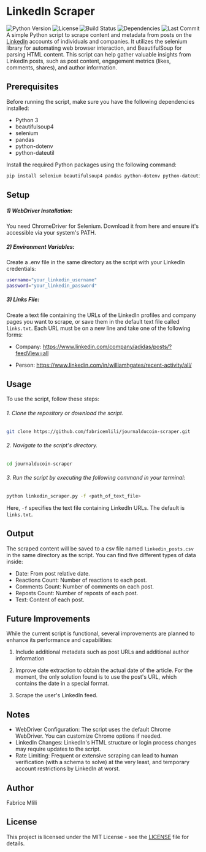 # LinkedIn Scraper
![Python Version](https://img.shields.io/badge/python-3.x-blue)
![License](https://img.shields.io/badge/license-MIT-green)
![Build Status](https://img.shields.io/github/actions/workflow/status/username/repo/main.yml?branch=main)
![Dependencies](https://img.shields.io/librariesio/github/username/repo)
![Last Commit](https://img.shields.io/github/last-commit/username/repo)
A simple Python script to scrape content and metadata from posts on the [LinkedIn](https://www.linkedin.com/feed/) accounts of individuals and companies. It utilizes the selenium library for automating web browser interaction, and BeautifulSoup for parsing HTML content. This script can help gather valuable insights from LinkedIn posts, such as post content, engagement metrics (likes, comments, shares), and author information.

## Prerequisites

Before running the script, make sure you have the following dependencies installed:

- Python 3
- beautifulsoup4
- selenium
- pandas
- python-dotenv
- python-dateutil

Install the required Python packages using the following command:

```bash
pip install selenium beautifulsoup4 pandas python-dotenv python-dateutil
```

## Setup

##### 1) WebDriver Installation:
You need ChromeDriver for Selenium. Download it from here and ensure it's accessible via your system's PATH.

##### 2) Environment Variables:
Create a .env file in the same directory as the script with your LinkedIn credentials:
```bash
username="your_linkedin_username"
password="your_linkedin_password"
```

##### 3) Links File:
Create a text file containing the URLs of the LinkedIn profiles and company pages you want to scrape, or save them in the default text file called `links.txt`. Each URL must be on a new line and take one of the following forms:

- Company: https://www.linkedin.com/company/adidas/posts/?feedView=all

- Person: https://www.linkedin.com/in/williamhgates/recent-activity/all/

## Usage
To use the script, follow these steps:

###### 1. Clone the repository or download the script.

```bash
git clone https://github.com/fabricemlili/journalducoin-scraper.git
```
###### 2. Navigate to the script's directory.
```bash
cd journalducoin-scraper
```
###### 3. Run the script by executing the following command in your terminal:
```bash
python linkedin_scraper.py -f <path_of_text_file>
```
Here, `-f` specifies the text file containing LinkedIn URLs. The default is `links.txt`.

## Output

The scraped content will be saved to a csv file named `linkedin_posts.csv` in the same directory as the script. You can find five different types of data inside:
- Date: From post relative date.
- Reactions Count: Number of reactions to each post.
- Comments Count: Number of comments on each post.
- Reposts Count: Number of reposts of each post.
- Text: Content of each post.

## Future Improvements
While the current script is functional, several improvements are planned to enhance its performance and capabilities:

1. Include additional metadata such as post URLs and additional author information

2. Improve date extraction to obtain the actual date of the article. For the moment, the only solution found is to use the post's URL, which contains the date in a special format.

3. Scrape the user's LinkedIn feed.

## Notes

- WebDriver Configuration: The script uses the default Chrome WebDriver. You can customize Chrome options if needed.
- LinkedIn Changes: LinkedIn's HTML structure or login process changes may require updates to the script.
- Rate Limiting: Frequent or extensive scraping can lead to human verification (with a schema to solve) at the very least, and temporary account restrictions by LinkedIn at worst.

## Author
Fabrice Mlili

## License
This project is licensed under the MIT License - see the [LICENSE](LICENSE) file for details.
